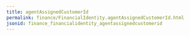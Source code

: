 ```yaml
---
title: agentAssignedCustomerId
permalink: finance/FinancialIdentity.agentAssignedCustomerId.html
jsonid: finance_financialidentity_agentassignedcustomerid
---
```

